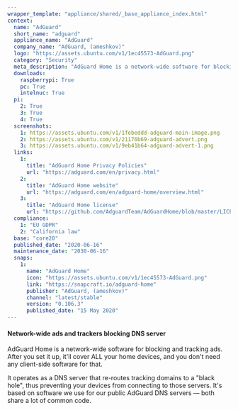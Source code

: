 ```yaml
---
wrapper_template: "appliance/shared/_base_appliance_index.html"
context:
  name: "AdGuard"
  short_name: "adguard"
  appliance_name: "AdGuard"
  company_name: "AdGuard, (ameshkov)"
  logo: "https://assets.ubuntu.com/v1/1ec45573-AdGuard.png"
  category: "Security"
  meta_description: "AdGuard Home is a network-wide software for blocking and tracking ads. After you set it up, it'll cover ALL your home devices, and you don't need any client-side software for that."
  downloads:
    raspberrypi: True
    pc: True
    intelnuc: True
  pi:
    2: True
    3: True
    4: True
  screenshots:
    1: https://assets.ubuntu.com/v1/1febeddd-adguard-main-image.png
    2: https://assets.ubuntu.com/v1/21176b69-adguard-advert.png
    3: https://assets.ubuntu.com/v1/9eb41b64-adguard-advert-1.png
  links:
    1:
      title: "AdGuard Home Privacy Policies"
      url: "https://adguard.com/en/privacy.html"
    2:
      title: "AdGuard Home website"
      url: "https://adguard.com/en/adguard-home/overview.html"
    3:
      title: "AdGuard Home license"
      url: "https://github.com/AdguardTeam/AdGuardHome/blob/master/LICENSE.txt"
  compliance:
    1: "EU GDPR"
    2: "California law"
  base: "core20"
  published_date: "2020-06-16"
  maintenance_date: "2030-06-16"
  snaps:
    1:
      name: "AdGuard Home"
      icon: "https://assets.ubuntu.com/v1/1ec45573-AdGuard.png"
      link: "https://snapcraft.io/adguard-home"
      publisher: "AdGuard, (ameshkov)"
      channel: "latest/stable"
      version: "0.106.3"
      published_date: "15 May 2020"
---
```


#### Network-wide ads and trackers blocking DNS server</h2>

AdGuard Home is a network-wide software for blocking and tracking ads. After you set it up, it'll cover ALL your home devices, and you don't need any client-side software for that.

It operates as a DNS server that re-routes tracking domains to a "black hole", thus preventing your devices from connecting to those servers. It's based on software we use for our public AdGuard DNS servers &mdash; both share a lot of common code.
